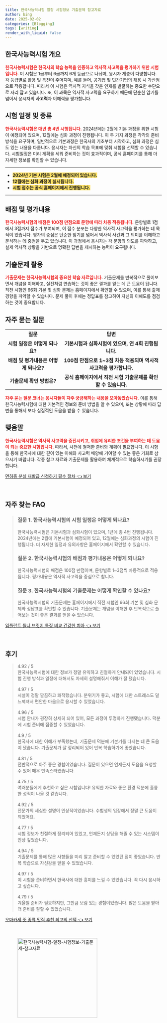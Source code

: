 ```yaml
---
title: 한국사능력시험 일정 시험정보 기출문제 참고자료
author: bing
date: 2025-02-02
categories: [Blogging]
tags: [writing]
render_with_liquid: false
---
```



<h2 id='한국사능력시험 개요'>한국사능력시험 개요</h2>

<p><b><span style="color: #ee2323;">한국사능력시험은 한국사의 학습 능력을 인증하고 역사적 사고력을 평가하기 위한 시험입니다.</span></b> 이 시험은 1급부터 6급까지 6개 등급으로 나뉘며, 응시자 계층이 다양합니다. 각 등급별로 활용 및 특전이 주어지며, 예를 들어, 공기업 및 민간기업의 채용 시 가산점으로 작용합니다. 따라서 이 시험은 역사적 지식을 갖춘 인재를 발굴하는 중요한 수단으로 자리 잡고 있습니다. 또, 이 과목은 역사적 사고력을 요구하기 때문에 단순한 암기를 넘어서 응시자의 <b>사고력</b>과 이해력을 평가합니다.</p>

<h2 id='시험 일정 및 종류'>시험 일정 및 종류</h2>

<p><b><span style="color: #ee2323;">한국사능력시험은 매년 총 4번 시행됩니다.</span></b> 2024년에는 2월에 기본 과정을 위한 시험이 예정되어 있으며, 12월에는 심화 과정이 진행됩니다. 이 두 가지 과정은 각각의 준비 방식을 요구하며, 일반적으로 기본과정은 한국사의 기초부터 시작하고, 심화 과정은 심도 있는 내용을 다룹니다. 응시자는 자신의 학습 목표에 맞춰 시험을 선택할 수 있습니다. 시험일정은 미리 계획을 세워 준비하는 것이 효과적이며, 공식 홈페이지를 통해 더 자세한 정보를 확인할 수 있습니다.</p>

<hr />

<ul>
    <li><b><span style="background-color: #ffe066;">2024년 기본 시험은 2월에 예정되어 있습니다.</span></b></li>
    <li><b><span style="background-color: #ffe066;">12월에는 심화 과정이 실시됩니다.</span></b></li>
    <li><b><span style="background-color: #ffe066;">시험 접수는 공식 홈페이지에서 진행됩니다.</span></b></li>
</ul>

<hr />

<h2 id='배점 및 평가내용'>배점 및 평가내용</h2>

<p><b><span style="color: #ee2323;">한국사능력시험의 배점은 100점 만점으로 문항에 따라 차등 적용됩니다.</span></b> 문항별로 1점에서 3점까지 점수가 부여되며, 이 점수 분포는 다양한 역사적 사고력을 평가하는 데 목적이 있습니다. 평가의 중심은 단순한 암기를 넘어서 역사적 사건과 그 의미를 이해하고 분석하는 데 중점을 두고 있습니다. 이 과정에서 응시자는 각 문항의 의도를 파악하고, 실제 역사적 상황을 기반으로 명확한 답변을 제시하는 능력이 요구됩니다.</p>

<h2 id='기출문제 활용'>기출문제 활용</h2>

<p><b><span style="color: #ee2323;">기출문제는 한국사능력시험의 중요한 학습 자료입니다.</span></b> 기출문제를 반복적으로 풀어보면서 개념을 이해하고, 실전처럼 연습하는 것이 좋은 결과를 얻는 데 큰 도움이 됩니다. 직전 시험인 66회 기본 및 심화 문제는 홈페이지에서 확인할 수 있으며, 이를 통해 출제 경향을 파악할 수 있습니다. 문제 풀이 후에는 정답표를 참고하여 자신의 이해도를 점검하는 것이 중요합니다.</p>

<h2 id='자주 묻는 질문'>자주 묻는 질문</h2>

<table>
    <tr>
        <td style="text-align: center; height: 17px;"><b>질문</b></td>
        <td style="text-align: center; height: 17px;"><b>답변</b></td>
    </tr>
    <tr>
        <td style="text-align: center; height: 17px;"><b>시험 일정은 어떻게 되나요?</b></td>
        <td style="text-align: center; height: 17px;"><b>기본시험과 심화시험이 있으며, 연 4회 진행됩니다.</b></td>
    </tr>
    <tr>
        <td style="text-align: center; height: 17px;"><b>배점 및 평가내용은 어떻게 되나요?</b></td>
        <td style="text-align: center; height: 17px;"><b>100점 만점으로 1~3점 차등 적용되며 역사적 사고력을 평가합니다.</b></td>
    </tr>
    <tr>
        <td style="text-align: center; height: 17px;"><b>기출문제 확인 방법은?</b></td>
        <td style="text-align: center; height: 17px;"><b>공식 홈페이지에서 직전 시험 기출문제를 확인할 수 있습니다.</b></td>
    </tr>
</table>

<p><b><span style="color: #ee2323;">자주 묻는 질문 코너는 응시자들이 자주 궁금해하는 내용을 모아놓았습니다.</span></b> 이를 통해 한국사능력시험에 대한 기본적인 정보와 준비 방법을 알 수 있으며, 또는 상황에 따라 답변을 통해서 보다 실질적인 도움을 받을 수 있습니다.</p>

<h2 id='맺음말'>맺음말</h2>

<p><b><span style="color: #ee2323;">한국사능력시험은 역사적 사고력을 증진시키고, 취업에 유리한 조건을 부여하는 데 도움이 되는 중요한 시험입니다.</span></b> 따라서, 사전에 철저한 준비와 계획이 필요합니다. 이 시험을 통해 한국사에 대한 깊이 있는 이해와 사고력 배양에 기여할 수 있는 좋은 기회로 삼으시기 바랍니다. 각종 참고 자료와 기출문제를 활용하여 체계적으로 학습하시기를 권장합니다.</p>


<p><a class="click-button" title="면허증 분실 재발급 신청하기 필수 절차" href="https://24nara.github.io/posts/%EB%A9%B4%ED%97%88%EC%A6%9D-%EB%B6%84%EC%8B%A4-%EC%9E%AC%EB%B0%9C%EA%B8%89-%EC%8B%A0%EC%B2%AD%ED%95%98%EA%B8%B0-%ED%95%84%EC%88%98-%EC%A0%88%EC%B0%A8/" rel="dofollow">면허증 분실 재발급 신청하기 필수 절차 👈 보기</a></p><br>
<h2 id='자주_찾는_FAQ'>자주 찾는 FAQ</h2>
<div itemscope="" itemtype="https://schema.org/FAQPage"> <blockquote> <div itemscope="" itemprop="mainEntity" itemtype="https://schema.org/Question"> <h3 itemprop="name">질문 1. 한국사능력시험의 시험 일정은 어떻게 되나요?</h3> <div itemscope="" itemprop="acceptedAnswer" itemtype="https://schema.org/Answer"> <span itemprop="text"> <p>한국사능력시험은 기본시험과 심화시험이 있으며, 1년에 총 4번 진행됩니다. 2024년에는 2월에 기본시험이 예정되어 있고, 12월에는 심화과정의 시험이 진행됩니다. 더 자세한 일정과 유의사항은 홈페이지에서 확인할 수 있습니다.</p> </span> </div> </div> <div itemscope="" itemprop="mainEntity" itemtype="https://schema.org/Question"> <h3 itemprop="name">질문 2. 한국사능력시험의 배점과 평가내용은 어떻게 되나요?</h3> <div itemscope="" itemprop="acceptedAnswer" itemtype="https://schema.org/Answer"> <span itemprop="text"> <p>한국사능력시험의 배점은 100점 만점이며, 문항별로 1~3점씩 차등적으로 적용됩니다. 평가내용은 역사적 사고력을 중심으로 합니다.</p> </span> </div> </div> <div itemscope="" itemprop="mainEntity" itemtype="https://schema.org/Question"> <h3 itemprop="name">질문 3. 한국사능력시험의 기출문제는 어떻게 확인할 수 있나요?</h3> <div itemscope="" itemprop="acceptedAnswer" itemtype="https://schema.org/Answer"> <span itemprop="text"> <p>한국사능력시험의 기출문제는 홈페이지에서 직전 시험인 66회 기본 및 심화 문제와 정답표를 확인할 수 있습니다. 기출문제는 개념을 이해한 후 반복적으로 풀어보는 것이 좋은 결과를 얻을 수 있습니다.</p> </span> </div> </div> </blockquote> </div>
<p><a class="click-button" title="임플란트 틀니 브릿지 특징 비교 건강한 치아" href="https://24nara.github.io/posts/%EC%9E%84%ED%94%8C%EB%9E%80%ED%8A%B8-%ED%8B%80%EB%8B%88-%EB%B8%8C%EB%A6%BF%EC%A7%80-%ED%8A%B9%EC%A7%95-%EB%B9%84%EA%B5%90-%EA%B1%B4%EA%B0%95%ED%95%9C-%EC%B9%98%EC%95%84/" rel="dofollow">임플란트 틀니 브릿지 특징 비교 건강한 치아 👈 보기</a></p><br>
<h2 id='후기'>후기</h2>
<div itemscope itemtype="https://schema.org/Product">
  <blockquote>
  <div itemprop="review" itemscope itemtype="https://schema.org/Review">
      <div itemprop="reviewRating" itemscope itemtype="https://schema.org/Rating"> <span itemprop="ratingValue">4.92</span> / <span itemprop="bestRating">5</span> </div>
      <span itemprop="reviewBody">한국사능력시험에 대한 정보가 정말 유익하고 친절하게 안내되어 있었습니다. 시험 진행 방식과 일정에 대해서도 자세히 설명해줘서 이해가 잘 됐습니다.</span>
  </div>
  <br>
  <div itemprop="review" itemscope itemtype="https://schema.org/Review">
      <div itemprop="reviewRating" itemscope itemtype="https://schema.org/Rating"> <span itemprop="ratingValue">4.97</span> / <span itemprop="bestRating">5</span> </div>
      <span itemprop="reviewBody">시설이 정말 깔끔하고 쾌적했습니다. 분위기가 좋고, 시험에 대한 스트레스도 덜 느껴져서 편안한 마음으로 응시할 수 있었습니다.</span>
  </div>
  <br>
  <div itemprop="review" itemscope itemtype="https://schema.org/Review">
      <div itemprop="reviewRating" itemscope itemtype="https://schema.org/Rating"> <span itemprop="ratingValue">4.96</span> / <span itemprop="bestRating">5</span> </div>
      <span itemprop="reviewBody">시험 안내가 굉장히 상세히 되어 있어, 모든 과정이 투명하게 진행됐습니다. 덕분에 시험 준비에 집중할 수 있었습니다.</span>
  </div>
  <br>
  <div itemprop="review" itemscope itemtype="https://schema.org/Review">
      <div itemprop="reviewRating" itemscope itemtype="https://schema.org/Rating"> <span itemprop="ratingValue">4.9</span> / <span itemprop="bestRating">5</span> </div>
      <span itemprop="reviewBody">한국사에 대한 이해가 부족했는데, 기출문제 덕분에 기본기를 다지는 데 큰 도움이 됐습니다. 기출문제가 잘 정리되어 있어 반복 학습하기에 좋았습니다.</span>
  </div>
  <br>
  <div itemprop="review" itemscope itemtype="https://schema.org/Review">
      <div itemprop="reviewRating" itemscope itemtype="https://schema.org/Rating"> <span itemprop="ratingValue">4.81</span> / <span itemprop="bestRating">5</span> </div>
      <span itemprop="reviewBody">전반적으로 아주 좋은 경험이었습니다. 질문이 있으면 언제든지 도움을 요청할 수 있어 매우 만족스러웠습니다.</span>
  </div>
  <br>
  <div itemprop="review" itemscope itemtype="https://schema.org/Review">
      <div itemprop="reviewRating" itemscope itemtype="https://schema.org/Rating"> <span itemprop="ratingValue">4.75</span> / <span itemprop="bestRating">5</span> </div>
      <span itemprop="reviewBody">여러분들에게 추천하고 싶은 시험입니다! 유익한 자료와 좋은 환경 덕분에 훌륭한 성적이 나올 것 같습니다.</span>
  </div>
  <br>
  <div itemprop="review" itemscope itemtype="https://schema.org/Review">
      <div itemprop="reviewRating" itemscope itemtype="https://schema.org/Rating"> <span itemprop="ratingValue">4.92</span> / <span itemprop="bestRating">5</span> </div>
      <span itemprop="reviewBody">전문가의 세심한 설명이 인상적이었습니다. 수험생의 입장에서 정말 큰 도움이 되었어요.</span>
  </div>
  <br>
  <div itemprop="review" itemscope itemtype="https://schema.org/Review">
      <div itemprop="reviewRating" itemscope itemtype="https://schema.org/Rating"> <span itemprop="ratingValue">4.77</span> / <span itemprop="bestRating">5</span> </div>
      <span itemprop="reviewBody">시험 정보가 친절하게 정리되어 있었고, 언제든지 상담을 해줄 수 있는 시스템이 인상 깊었습니다.</span>
  </div>
  <br>
  <div itemprop="review" itemscope itemtype="https://schema.org/Review">
      <div itemprop="reviewRating" itemscope itemtype="https://schema.org/Rating"> <span itemprop="ratingValue">4.94</span> / <span itemprop="bestRating">5</span> </div>
      <span itemprop="reviewBody">기출문제를 통해 많은 사항들을 미리 알고 준비할 수 있었던 점이 좋았습니다. 반복 학습으로 자신감을 얻을 수 있었습니다.</span>
  </div>
  <br>
  <div itemprop="review" itemscope itemtype="https://schema.org/Review">
      <div itemprop="reviewRating" itemscope itemtype="https://schema.org/Rating"> <span itemprop="ratingValue">4.97</span> / <span itemprop="bestRating">5</span> </div>
      <span itemprop="reviewBody">이 시험을 준비하면서 한국사에 대한 흥미를 느낄 수 있었습니다. 꼭 다시 응시하고 싶습니다.</span>
  </div>
  <br>
  <div itemprop="review" itemscope itemtype="https://schema.org/Review">
      <div itemprop="reviewRating" itemscope itemtype="https://schema.org/Rating"> <span itemprop="ratingValue">4.79</span> / <span itemprop="bestRating">5</span> </div>
      <span itemprop="reviewBody">겨울철 준비가 필요하지만, 그만큼 보람 있는 경험이었습니다. 많은 도움을 받아 더 준비를 잘할 수 있었습니다.</span>
  </div>
  </blockquote>
</div>
<p><a class="click-button" title="오마카세 뜻 종류 맛집 추천 최고의 선택" href="https://24nara.github.io/posts/%EC%98%A4%EB%A7%88%EC%B9%B4%EC%84%B8-%EB%9C%BB-%EC%A2%85%EB%A5%98-%EB%A7%9B%EC%A7%91-%EC%B6%94%EC%B2%9C-%EC%B5%9C%EA%B3%A0%EC%9D%98-%EC%84%A0%ED%83%9D/" rel="dofollow">오마카세 뜻 종류 맛집 추천 최고의 선택 👈 보기</a></p><br>
<figure class="image"><img src="https://24nara.github.io/assets/img/thumbnail/한국사능력시험-일정-시험정보-기출문제-참고자료.webp" alt="한국사능력시험-일정-시험정보-기출문제-참고자료" width="256" height="256"></figure>